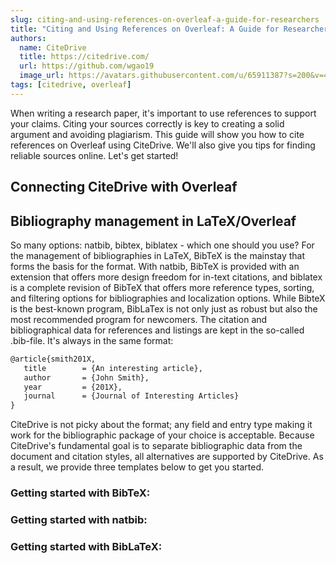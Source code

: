 ```yaml
---
slug: citing-and-using-references-on-overleaf-a-guide-for-researchers
title: "Citing and Using References on Overleaf: A Guide for Researchers"
authors:
  name: CiteDrive
  title: https://citedrive.com/
  url: https://github.com/wgao19
  image_url: https://avatars.githubusercontent.com/u/65911387?s=200&v=4
tags: [citedrive, overleaf]
---
```


When writing a research paper, it's important to use references to support your claims. Citing your sources correctly is key to creating a solid argument and avoiding plagiarism. This guide will show you how to cite references on Overleaf using CiteDrive. We'll also give you tips for finding reliable sources online. Let's get started!

## Connecting CiteDrive with Overleaf

## Bibliography management in LaTeX/Overleaf


So many options: natbib, bibtex, biblatex - which one should you use?
 For the management of bibliographies in LaTeX, BibTeX is the mainstay that forms the basis for the format. With natbib, BibTeX is provided with an extension that offers more design freedom for in-text citations, and biblatex is a complete revision of BibTeX that offers more reference types, sorting, and filtering options for bibliographies and localization options. While BibteX is the best-known program, BibLaTex is not only just as robust but also the most recommended program for newcomers. The citation and bibliographical data for references and listings are kept in the so-called .bib-file. It's always in the same format:

 ```latex
 @article{smith201X,
 	title        = {An interesting article},
 	author       = {John Smith},
 	year         = {201X},
 	journal      = {Journal of Interesting Articles}
 }
 ```

CiteDrive is not picky about the format; any field and entry type making it work for the bibliographic package of your choice is acceptable. Because CiteDrive's fundamental goal is to separate bibliographic data from the document and citation styles, all alternatives are supported by CiteDrive. As a result, we provide three templates below to get you started.

### Getting started with BibTeX:

### Getting started with natbib:


### Getting started with BibLaTeX:
